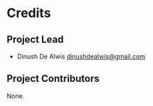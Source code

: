 Credits
=======

Project Lead
----------------

* Dinush De Alwis <dinushdealwis@gmail.com>

Project Contributors
------------

None.
